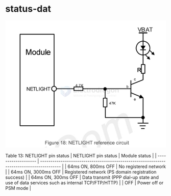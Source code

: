 
# status-dat

![](2024-07-05-19-04-29.png)

Table 13: NETLIGHT pin status
| NETLIGHT pin status | Module status                                                                            |
| ------------------- | ---------------------------------------------------------------------------------------- |
| 64ms ON, 800ms OFF  | No registered network                                                                    |
| 64ms ON, 3000ms OFF | Registered network (PS domain registration success)                                      |
| 64ms ON, 300ms OFF  | Data transmit (PPP dial-up state and use of data services such as internal TCP/FTP/HTTP) |
| OFF                 | Power off or PSM mode                                                                    |



